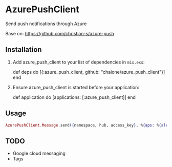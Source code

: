 # AzurePushClient

Send push notifications through Azure

Base on: https://github.com/christian-s/azure-push

## Installation

  1. Add azure_push_client to your list of dependencies in `mix.exs`:

        def deps do
          [{:azure_push_client, github: "chaione/azure_push_client"}]
        end

  2. Ensure azure_push_client is started before your application:

        def application do
          [applications: [:azure_push_client]]
        end

## Usage

``` elixir
AzurePushClient.Message.send({namespace, hub, access_key}, %{aps: %{alert: "Testing"}})
```
## TODO

- Google cloud messaging
- Tags
